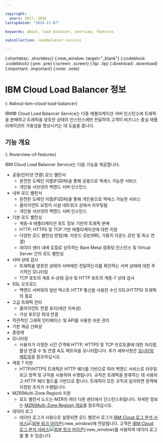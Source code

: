 ```yaml
---

copyright:
  years: 2017, 2018
lastupdated: "2018-11-07"

keywords: about, load balancer, overview, features

subcollection: loadbalancer-service

---
```


{:shortdesc: .shortdesc}
{:new_window: target="_blank"}
{:codeblock: .codeblock}
{:pre: .pre}
{:screen: .screen}
{:tip: .tip}
{:download: .download}
{:important: .important}
{:note: .note}

# IBM Cloud Load Balancer 정보
{: #about-ibm-cloud-load-balancer}

IBM© Cloud Load Balancer Service는 다중 애플리케이션 서버 인스턴스에 트래픽을 분배하고 트래픽을 양호한 상태의 인스턴스에만 전달하여 고객이 비즈니스 중심 애플리케이션의 가용성을 향상시키는 데 도움을 줍니다.

## 기능 개요
{: #overview-of-features}

IBM Cloud Load Balancer Service는 다음 기능을 제공합니다.

* 공용(인터넷 연결) 로드 밸런서
	* 완전한 도메인 이름(FQDN)을 통해 공용으로 액세스 가능한 서비스
	* 개인용 서브넷의 백엔드 서버 인스턴스
* 내부 로드 밸런서
	* 완전한 도메인 이름(FQDN)을 통해 개인용으로 액세스 가능한 서비스
	* 클라이언트 요청이 사설 네트워크 상에서 라우팅됨
	* 개인용 서브넷의 백엔드 서버 인스턴스
* 기본 로드 밸런싱
	* 계층-4 애플리케이션 포트 정보 기반의 트래픽 분배
	* HTTP, HTTPS 및 TCP 기반 애플리케이션에 대한 지원
	* 다양한 로드 밸런싱 방법(예: 라운드 로빈(RR), 가중치 라운드 로빈 및 최소 연결)
	* 데이터 센터 내에 로컬로 상주하는 Bare Metal 컴퓨팅 인스턴스 및 Virtual Server 간의 로드 밸런싱
* 서버 상태 검사
	* 트래픽을 양호한 상태의 서버에만 전달하는지를 확인하는 서버 상태에 대한 주기적인 모니터링
	* TCP 포트의 계층 4-상태 검사 및 HTTP 포트의 계층-7 상태 검사
* SSL 오프로드
	* 백엔드 서버와의 일반 텍스트 HTTP 통신을 사용한 수신 SSL(HTTPS) 트래픽의 종료
* 고급 트래픽 관리
	* 클라이언트 연결 유지(세션 지속성)
	* 가상 포트당 최대 연결
* 직관적인 그래픽 인터페이스 및 API를 사용한 쉬운 관리
* 기본 제공 신뢰성
* 종량제
* 모니터링
    * 사용자가 지정한 시간 간격에 HTTP, HTTPS 및 TCP 프로토콜에 대한 처리량, 활성 연결 수 및 연결 속도 메트릭을 모니터합니다. 추가 세부사항은 [모니터링 메트릭](/docs/infrastructure/loadbalancer-service?topic=loadbalancer-service-monitoring-metrics-with-ibm-cloud-load-balancer)을 참조하십시오.
* 계층 7 지원
    * HTTP/HTTPS 트래픽은 HTTP 헤더를 기반으로 여러 백엔드 서비스로 라우팅되고 정책 및 규칙을 사용하여 수행됩니다. 규칙은 트래픽을 분류하는 데 사용되고 HTTP 헤더 필드를 기반으로 합니다. 트래픽이 모든 규칙과 일치하면 정책에 지정된 조치가 수행됩니다.
* MZR(Multi-Zone Region) 지원
    * 로드 밸런서 노드는 MZR의 여러 다른 센터에서 인스턴스화됩니다. 자세한 정보는 [MZR(Multi-Zone Region) 개요](/docs/infrastructure/loadbalancer-service?topic=loadbalancer-service-multi-zone-region-mzr-overview)를 참조하십시오.
* 데이터 로그
    * 데이터 로그가 사용으로 설정되면 로드 밸런서 로그가 [IBM Cloud 로그 분석 서비스![외부 링크 아이콘](../../icons/launch-glyph.svg "외부 링크 아이콘")](https://console.bluemix.net/catalog/services/log-analysis){:new_window}에 전달됩니다. 고객은 [IBM Cloud 로그 분석 서비스![외부 링크 아이콘](../../icons/launch-glyph.svg "외부 링크 아이콘")](https://console.bluemix.net/catalog/services/log-analysis){:new_window}를 사용하여 데이터 로그를 볼 수 있습니다. 
